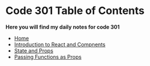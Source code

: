 # Code 301 Table of Contents

 **Here you will find my daily notes for code 301**

- [Home](/README.md)
- [Introduction to React and Compnents](reading301-01.md)
- [State and Props](reading301-02.md)
- [Passing Functions as Props](reading301-03.md)
